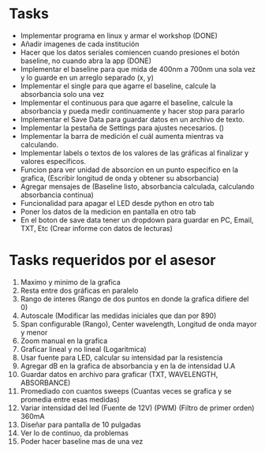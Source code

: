 # Tasks 
- Implementar programa en linux y armar el workshop (DONE)
- Añadir imagenes de cada institución
- Hacer que los datos seriales comiencen cuando presiones el botón baseline, no cuando abra la app (DONE)
- Implementar el baseline para que mida de 400nm a 700nm una sola vez y lo guarde en un arreglo separado (x, y)
- Implementar el single para que agarre el baseline, calcule la absorbancia solo una vez
- Implementar el continuous para que agarre el baseline, calcule la absorbancia y pueda medir continuamente  y hacer stop para pararlo
- Implementar el Save Data para guardar datos en un archivo de texto.
- Implementar la pestaña de Settings para ajustes necesarios. ()
- Implementar la barra de medición el cuál aumenta mientras va calculando.
- Implementar labels o textos de los valores de las gráficas al finalizar y valores específicos.
- Funcion para ver unidad de absorcion en un punto especifico en la grafica, (Escribir longitud de onda y obtener su absorbancia)
- Agregar mensajes de (Baseline listo, absorbancia calculada, calculando absorbancia continua)
- Funcionalidad para apagar el LED desde python en otro tab
- Poner los datos de la medicion en pantalla en otro tab
- En el boton de save data tener un dropdown para guardar en PC, Email, TXT, Etc (Crear informe con datos de lecturas)

# Tasks requeridos por el asesor
1. Maximo y minimo de la grafica 
2. Resta entre dos gráficas en paralelo
3. Rango de interes (Rango de dos puntos en donde la grafica difiere del 0)
4. Autoscale (Modificar las medidas iniciales que dan por 890)
5. Span configurable (Rango), Center wavelength, Longitud de onda mayor y menor
6. Zoom manual en la grafica
7. Graficar lineal y no lineal (Logaritmica) 
8. Usar fuente para LED, calcular su intensidad par la resistencia
9. Agregar dB en la grafica de absorbancia y en la de intensidad U.A
10. Guardar datos en archivo para graficar (TXT, WAVELENGTH, ABSORBANCE)
11. Promediado con cuantos sweeps (Cuantas veces se grafica y se promedia entre esas medidas)
12. Variar intensidad del led (Fuente de 12V) (PWM) (Filtro de primer orden) 360mA
13. Diseñar para pantalla de 10 pulgadas
14. Ver lo de continuo, da problemas
15. Poder hacer baseline mas de una vez